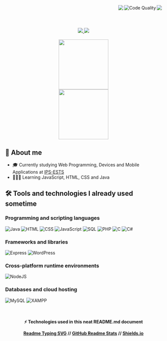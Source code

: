 <!-- Code for Text and Badges -->

<div align="center">
  <img align="right" src="https://pageview.vercel.app/?github_user=hoycode" />
  <img align="right" src="https://img.shields.io/badge/code%20quality-A%20for%20effort-success" alt="Code Quality" />
  <img align="right" src="https://readme-typing-svg.herokuapp.com?font=Secular+One&size=25&duration=2500&color=61A3DA&background=419CFF00&center=true&vCenter=true&lines=Hello+World!+%F0%9F%8C%8E;My+name+is+Mauro;Nice+to+meet+you!;Lets+code+%F0%9F%92%BB"/>
  <!--<img src="https://github.com/hoycode/hoycode/blob/main/e426702edf874b181aced1e2fa5c6cde.gif" width="246px" height="140" align="right" alt="Web-developer"> --> 
</div>

<br>
<h1></h1>
<br/>

<!-- Code for Social Media Links -->

<div align="center">
  <a href="https://www.linkedin.com/in/mauro-amaro/" target="_blank">
    <img src="https://img.shields.io/badge/»-LinkedIn-%230077B5?style=for-the-badge&logo=linkedin&logoColor=white&color=black" target="_blank">
  </a>
  <a href="https://discord.com/users/319496198274940929" target="_blank">
   <img src="https://img.shields.io/badge/»-Discord-7289DA?style=for-the-badge&logo=discord&logoColor=white&color=black" target="_blank">
  </a> 
</div>

<br/>

<div align="center">
  <!-- Stats -->
  <img height="160px" style="margin: 1px 0px 0px 0px;" src="https://github-readme-stats.vercel.app/api?username=hoycode&show_icons=true&theme=tokyonight&show_icons=true" />
 <br>
  <!-- Programming Languages -->
  <img height="160px" src="https://github-readme-stats.vercel.app/api/top-langs/?username=hoycode&layout=compact&hide=dockerfile,shell&langs_count=7&theme=tokyonight" />
</div>

<!-- About me code -->

## 📝 About me

-  🎓 Currently studying Web Programming, Devices and Mobile Applications at [IPS-ESTS](https://www.estsetubal.ips.pt/)
-  👨🏻‍💻 Learning JavaScript, HTML, CSS and Java

<!-- Programming Languages and Tools code -->

## 🛠️ Tools and technologies I already used sometime

### Programming and scripting languages

<p>
    <img alt="Java" src="https://img.shields.io/badge/»-Java-007396?logo=java&logoColor=white&color=b50c00">
    <img alt="HTML" src="https://img.shields.io/badge/»-HTML-E34F26?logo=html5&logoColor=white&color=b50c00">
    <img alt="CSS" src="https://img.shields.io/badge/»-CSS-1572B6?logo=css3&logoColor=white&color=b50c00">
    <img alt="JavaScript" src="https://img.shields.io/badge/»-JavaScript-F7DF1E?logo=javascript&logoColor=white&color=b50c00">
    <img alt="SQL" src="https://custom-icon-badges.herokuapp.com/badge/»-SQL-003B57?logo=database&logoColor=white&color=b50c00">
    <img alt="PHP" src="https://custom-icon-badges.herokuapp.com/badge/»-PHP-777BB4?logo=php&logoColor=white&color=b50c00">
    <img alt="C" src="https://custom-icon-badges.herokuapp.com/badge/»-C-A8B9CC?logo=c&logoColor=white&color=b50c00">
    <img alt="C#" src="https://custom-icon-badges.herokuapp.com/badge/»-C Sharp-239120?logo=csharp&logoColor=white&color=b50c00">
</p>

### Frameworks and libraries

<p>
    <img alt="Express" src="https://img.shields.io/badge/»-Express-000000?logo=express&logoColor=white&color=D2691E">
    <img alt="WordPress" src="https://img.shields.io/badge/»-Wordpress-21759B?logo=wordpress&logoColor=white&color=D2691E">
</p>

### Cross-platform runtime environments

<p>
    <img alt="NodeJS" src="https://img.shields.io/badge/»-Node.js-339933?logo=Node.js&logoColor=white&color=4169E1">
</p>

### Databases and cloud hosting

<p>
    <img alt="MySQL" src="https://img.shields.io/badge/»-MySQL-00f?logo=mysql&logoColor=white&color=DAA520">
    <img alt="XAMPP" src ="https://img.shields.io/badge/»-XAMPP-FB7A24?logo=xampp&logoColor=white&color=DAA520">
</p>

<br>

<!-- Techologies used -->

<div align="center">
  <h4>
    ⚡ Technologies used in this neat README.md document<p></p>
    <a href="https://github.com/DenverCoder1/readme-typing-svg" target="_blank">Readme Typing SVG</a> // 
    <a href="https://github.com/anuraghazra/github-readme-stats" target="_blank">GitHub Readme Stats</a> //
    <!-- <a href="https://github.com/PiyushSuthar/github-readme-quotes" target="_blank">Github Readme Quotes</a> // -->
    <a href="https://shields.io/" target="_blank">Shields.io</a>
   </h4>
</div>

